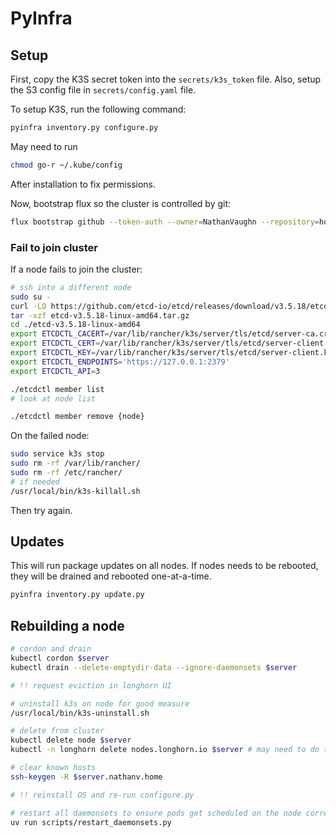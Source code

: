 # PyInfra

## Setup

First, copy the K3S secret token into the `secrets/k3s_token` file.
Also, setup the S3 config file in `secrets/config.yaml` file.

To setup K3S, run the following command:

```bash
pyinfra inventory.py configure.py
```

May need to run

```bash
chmod go-r ~/.kube/config
```

After installation to fix permissions.

Now, bootstrap flux so the cluster is controlled by git:

```bash
flux bootstrap github --token-auth --owner=NathanVaughn --repository=homelab-k8s --branch=main --path=cluster/ --personal
```

### Fail to join cluster

If a node fails to join the cluster:

```bash
# ssh into a different node
sudo su -
curl -LO https://github.com/etcd-io/etcd/releases/download/v3.5.18/etcd-v3.5.18-linux-amd64.tar.gz
tar -xzf etcd-v3.5.18-linux-amd64.tar.gz
cd ./etcd-v3.5.18-linux-amd64
export ETCDCTL_CACERT=/var/lib/rancher/k3s/server/tls/etcd/server-ca.crt
export ETCDCTL_CERT=/var/lib/rancher/k3s/server/tls/etcd/server-client.crt
export ETCDCTL_KEY=/var/lib/rancher/k3s/server/tls/etcd/server-client.key
export ETCDCTL_ENDPOINTS='https://127.0.0.1:2379'
export ETCDCTL_API=3

./etcdctl member list
# look at node list

./etcdctl member remove {node}
```

On the failed node:

```bash
sudo service k3s stop
sudo rm -rf /var/lib/rancher/
sudo rm -rf /etc/rancher/
# if needed
/usr/local/bin/k3s-killall.sh
```

Then try again.

## Updates

This will run package updates on all nodes. If nodes needs to be rebooted,
they will be drained and rebooted one-at-a-time.

```bash
pyinfra inventory.py update.py
```

## Rebuilding a node

```bash
# cordon and drain
kubectl cordon $server
kubectl drain --delete-emptydir-data --ignore-daemonsets $server

# !! request eviction in longhorn UI

# uninstall k3s on node for good measure
/usr/local/bin/k3s-uninstall.sh

# delete from cluster
kubectl delete node $server
kubectl -n longhorn delete nodes.longhorn.io $server # may need to do this in the UI

# clear known hosts
ssh-keygen -R $server.nathanv.home

# !! reinstall OS and re-run configure.py

# restart all daemonsets to ensure pods get scheduled on the node correctly
uv run scripts/restart_daemonsets.py
```
